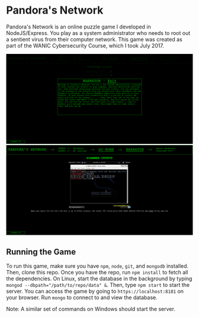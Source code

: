 # Pandora's Network

Pandora's Network is an online puzzle game I developed in NodeJS/Express. You play as a system administrator who needs to root out a sentient virus from their computer network. This game was created as part of the WANIC Cybersecurity Course, which I took July 2017.

![Game start](The%20Beginning.png)
![A scene in the game](An%20Inkling.png)

## Running the Game

To run this game, make sure you have ```npm```, ```node```, ```git```, and ```mongodb``` installed. Then, clone this repo. Once you have the repo, run ```npm install``` to fetch all the dependencies. 
On Linux, start the database in the background by typing ```mongod --dbpath="/path/to/repo/data" &```. Then, type ```npm start``` to start the server. You can access the game by going to ```https://localhost:8181``` on your browser. Run ```mongo``` to connect to and view the database.

Note: A similar set of commands on Windows should start the server.

